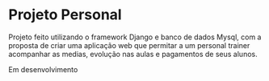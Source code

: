# Projeto Personal

Projeto feito utilizando o framework Django e banco de dados Mysql, com a proposta de criar uma aplicação web que permitar a um personal trainer acompanhar as medias, evolução nas aulas e pagamentos de seus alunos.

Em desenvolvimento

